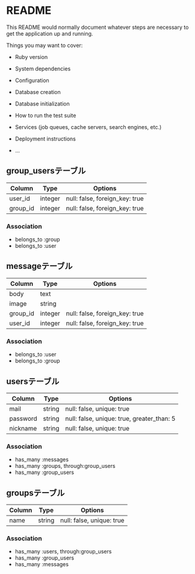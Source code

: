 # README

This README would normally document whatever steps are necessary to get the
application up and running.

Things you may want to cover:

* Ruby version

* System dependencies

* Configuration

* Database creation

* Database initialization

* How to run the test suite

* Services (job queues, cache servers, search engines, etc.)

* Deployment instructions

* ...
## group_usersテーブル

|Column|Type|Options|
|------|----|-------|
|user_id|integer|null: false, foreign_key: true|
|group_id|integer|null: false, foreign_key: true|

### Association
- belongs_to :group
- belongs_to :user


## messageテーブル
|Column|Type|Options|
|------|----|-------|
|body|text||
|image|string||
|group_id|integer|null: false, foreign_key: true|
|user_id|integer|null: false, foreign_key: true|

### Association
- belongs_to :user
- belongs_to :group


## usersテーブル
|Column|Type|Options|
|------|----|-------|
|mail|string|null: false, unique: true|
|password|string|null: false, unique: true, greater_than: 5|
|nickname|string|null: false, unique: true|

### Association
- has_many :messages
- has_many :groups, through:group_users
- has_many :group_users

## groupsテーブル

|Column|Type|Options|
|------|----|-------|
|name|string|null: false, unique: true|

### Association
- has_many :users, through:group_users
- has_many :group_users
- has_many :messages
